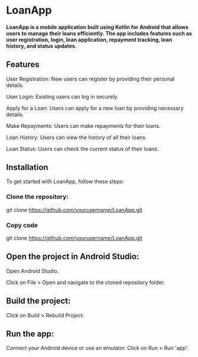 # LoanApp

#### LoanApp is a mobile application built using Kotlin for Android that allows users to manage their loans efficiently. The app includes features such as user registration, login, loan application, repayment tracking, loan history, and status updates.

## Features

User Registration: New users can register by providing their personal details.

User Login: Existing users can log in securely.

Apply for a Loan: Users can apply for a new loan by providing necessary details.

Make Repayments: Users can make repayments for their loans.

Loan History: Users can view the history of all their loans.

Loan Status: Users can check the current status of their loans.


## Installation

To get started with LoanApp, follow these steps:

### Clone the repository:

git clone https://github.com/yourusername/LoanApp.git

### Copy code

git clone https://github.com/yourusername/LoanApp.git


## Open the project in Android Studio:


Open Android Studio.

Click on File > Open and navigate to the cloned repository folder.

## Build the project:

Click on Build > Rebuild Project.


## Run the app:

Connect your Android device or use an emulator.
Click on Run > Run 'app'.
